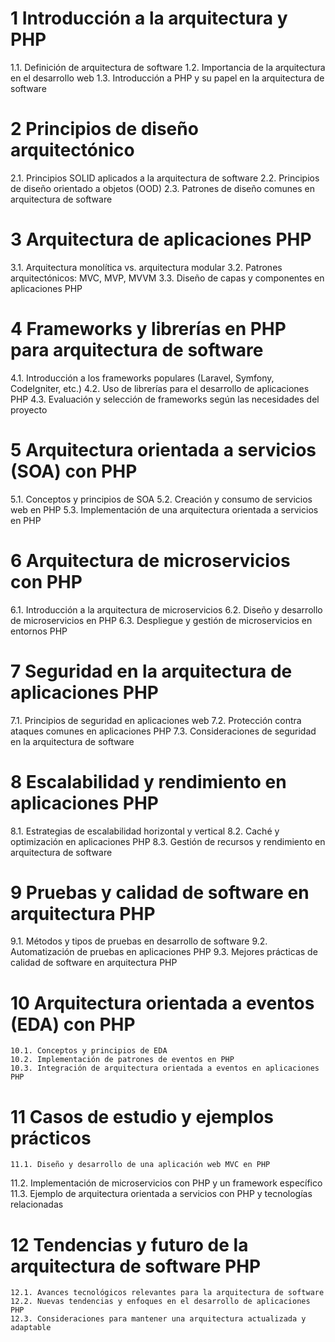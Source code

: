 # 1 Introducción a la arquitectura y PHP
   1.1. Definición de arquitectura de software
   1.2. Importancia de la arquitectura en el desarrollo web
   1.3. Introducción a PHP y su papel en la arquitectura de software

# 2 Principios de diseño arquitectónico
   2.1. Principios SOLID aplicados a la arquitectura de software
   2.2. Principios de diseño orientado a objetos (OOD)
   2.3. Patrones de diseño comunes en arquitectura de software

# 3 Arquitectura de aplicaciones PHP
   3.1. Arquitectura monolítica vs. arquitectura modular
   3.2. Patrones arquitectónicos: MVC, MVP, MVVM
   3.3. Diseño de capas y componentes en aplicaciones PHP

# 4 Frameworks y librerías en PHP para arquitectura de software
   4.1. Introducción a los frameworks populares (Laravel, Symfony, CodeIgniter, etc.)
   4.2. Uso de librerías para el desarrollo de aplicaciones PHP
   4.3. Evaluación y selección de frameworks según las necesidades del proyecto

# 5 Arquitectura orientada a servicios (SOA) con PHP
   5.1. Conceptos y principios de SOA
   5.2. Creación y consumo de servicios web en PHP
   5.3. Implementación de una arquitectura orientada a servicios en PHP

# 6 Arquitectura de microservicios con PHP
   6.1. Introducción a la arquitectura de microservicios
   6.2. Diseño y desarrollo de microservicios en PHP
   6.3. Despliegue y gestión de microservicios en entornos PHP

# 7 Seguridad en la arquitectura de aplicaciones PHP
   7.1. Principios de seguridad en aplicaciones web
   7.2. Protección contra ataques comunes en aplicaciones PHP
   7.3. Consideraciones de seguridad en la arquitectura de software

# 8 Escalabilidad y rendimiento en aplicaciones PHP
   8.1. Estrategias de escalabilidad horizontal y vertical
   8.2. Caché y optimización en aplicaciones PHP
   8.3. Gestión de recursos y rendimiento en arquitectura de software

# 9 Pruebas y calidad de software en arquitectura PHP
   9.1. Métodos y tipos de pruebas en desarrollo de software
   9.2. Automatización de pruebas en aplicaciones PHP
   9.3. Mejores prácticas de calidad de software en arquitectura PHP

# 10 Arquitectura orientada a eventos (EDA) con PHP
    10.1. Conceptos y principios de EDA
    10.2. Implementación de patrones de eventos en PHP
    10.3. Integración de arquitectura orientada a eventos en aplicaciones PHP

# 11 Casos de estudio y ejemplos prácticos
    11.1. Diseño y desarrollo de una aplicación web MVC en PHP
   

 11.2. Implementación de microservicios con PHP y un framework específico
    11.3. Ejemplo de arquitectura orientada a servicios con PHP y tecnologías relacionadas

# 12 Tendencias y futuro de la arquitectura de software PHP
    12.1. Avances tecnológicos relevantes para la arquitectura de software
    12.2. Nuevas tendencias y enfoques en el desarrollo de aplicaciones PHP
    12.3. Consideraciones para mantener una arquitectura actualizada y adaptable